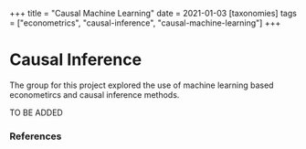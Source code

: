 +++
title = "Causal Machine Learning"
date = 2021-01-03
[taxonomies]
tags = ["econometrics", "causal-inference", "causal-machine-learning"]
+++

# Causal Inference

The group for this project explored the use of machine learning based econometircs and causal inference methods.

TO BE ADDED



### References
